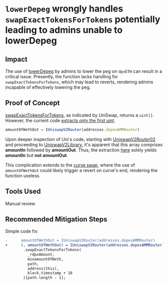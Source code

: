 # `lowerDepeg` wrongly handles `swapExactTokensForTokens` potentially leading to admins unable to lowerDepeg

## Impact

The use of [lowerDepeg](https://github.com/code-423n4/2023-08-dopex/blob/main/contracts/core/RdpxV2Core.sol#L1080-L1124) by admins to lower the peg on `dpxETH` can result in a critical issue. Presently, the function lacks handling for `swapExactTokensForTokens`, which may lead to reverts, rendering admins incapable of effectively lowering the peg.

## Proof of Concept

[swapExactTokensForTokens](https://docs.uniswap.org/contracts/v2/reference/smart-contracts/router-02#swapexacttokensfortokens), as indicated by UniSwap, returns a `uint[]`. However, the current code [extracts only the first uint](https://github.com/code-423n4/2023-08-dopex/blob/main/contracts/core/RdpxV2Core.sol#L1097).

```jsx
amountOfWethOut = IUniswapV2Router(addresses.dopexAMMRouter)
```

Upon deeper inspection of Uni's code, starting with [UniswapV2Router02](https://github.com/Uniswap/v2-periphery/blob/master/contracts/UniswapV2Router02.sol#L231) and proceeding to [UniswapV2Library](https://github.com/Uniswap/v2-periphery/blob/master/contracts/libraries/UniswapV2Library.sol#L62-L70), it's apparent that this array comprises **amountIn** followed by **amountOut**. Thus, the extraction [here](https://github.com/code-423n4/2023-08-dopex/blob/main/contracts/core/RdpxV2Core.sol#L1097) solely yields **amountIn** but **not amountOut**.

This complication extends to the [curve swap](https://github.com/code-423n4/2023-08-dopex/blob/main/contracts/core/RdpxV2Core.sol#L1112-L1117), where the use of `amountOfWethOut` could likely trigger a revert on curve's end, rendering the function useless.

## Tools Used

Manual review

## Recommended Mitigation Steps
Simple code fix:

```diff
-      amountOfWethOut = IUniswapV2Router(addresses.dopexAMMRouter)
+      (, amountOfWethOut) = IUniswapV2Router(addresses.dopexAMMRouter)
        .swapExactTokensForTokens(
          _rdpxAmount,
          minamountOfWeth,
          path,
          address(this),
          block.timestamp + 10
        )[path.length - 1];
```